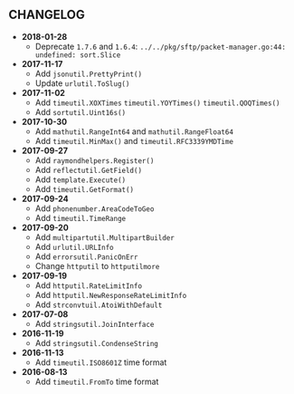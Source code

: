 CHANGELOG
---------
- **2018-01-28**
  - Deprecate `1.7.6` and `1.6.4`: `../../pkg/sftp/packet-manager.go:44: undefined: sort.Slice`
- **2017-11-17**
  - Add `jsonutil.PrettyPrint()`
  - Update `urlutil.ToSlug()`
- **2017-11-02**
  - Add `timeutil.XOXTimes` `timeutil.YOYTimes()` `timeutil.QOQTimes()`
  - Add `sortutil.Uint16s()`
- **2017-10-30**
  - Add `mathutil.RangeInt64` and `mathutil.RangeFloat64`
  - Add `timeutil.MinMax()` and `timeutil.RFC3339YMDTime`
- **2017-09-27**
  - Add `raymondhelpers.Register()`
  - Add `reflectutil.GetField()`
  - Add `template.Execute()`
  - Add `timeutil.GetFormat()`
- **2017-09-24**
  - Add `phonenumber.AreaCodeToGeo`
  - Add `timeutil.TimeRange`
- **2017-09-20**
  - Add `multipartutil.MultipartBuilder`
  - Add `urlutil.URLInfo`
  - Add `errorsutil.PanicOnErr`
  - Change `httputil` to `httputilmore`
- **2017-09-19**
  - Add `httputil.RateLimitInfo`
  - Add `httputil.NewResponseRateLimitInfo`
  - Add `strconvtuil.AtoiWithDefault`
- **2017-07-08**
  - Add `stringsutil.JoinInterface`
- **2016-11-19**
  - Add `stringsutil.CondenseString`
- **2016-11-13**
  - Add `timeutil.ISO8601Z` time format
- **2016-08-13**
  - Add `timeutil.FromTo` time format